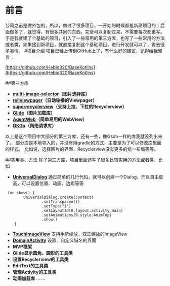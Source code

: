 # 前言

公司之前是做外包的，所以，做过了很多项目，一开始的时候都是新建项目的；后面做多了，就觉得，有很多共同的东西，完全可以复制过来，不需要每次都重写。于是我就建了个基础的项目，引入了一些常用的第三方库，也写了一些常用的方法或者类，如果接到新项目，就直接复制这个基础项目，进行开发就可以了，省去很多事情。
#项目介绍
项目已经上传到GitHub上了，有什么好的建议，记得给我留言；

[https://github.com/Hebin320/BaseKotlins](https://github.com/Hebin320/BaseKotlins)


##第三方库

- **[multi-image-selector][1]（图片选择库）**
- **[rollviewpager][2]（自动轮播的Viewpager）**
- **[superrecyclerview][3]（支持上拉、下拉的Recyclerview）**
- **[Glide][4]（图片加载库）**
- **[AgentWeb][5]（简单易用的WebView）**
- **[OKGo][6]（网络请求库）**

以上是这个项目中大部分的第三方库，还有一些，像Gson一样的库我就没列出来了。
部分库是本地导入的，并没有用gradle的方式，主要是为了可以修改库里面的样式，
比如说，选择图片的界面，Recyclerview没有更多的统一布局等等。

##实用类、方法
除了第三方库，项目里面还写了很多比较实用的方法或者类，比如
- **[UniversalDialog][7]**
通过简单的几行代码，就可以创建一个Dialog，而且自由度高，可以设置位置、动画、边距等等

```
 fun show() {
        UniversalDialog.create(context)
                .setTransparent()
                .setType("1")
                .setLayoutId(R.layout.activity_main)
                .setAnimations(R.style.AnimTop)
                .show()
    }
```
- **[TouchImageView][8]**
支持手势缩放，双击缩放的ImageView
- **[DomainActivity][9]**
设置、自定义域名的界面
- **MVP框架**
- **Glide显示圆角、圆形的工具类**
- **设置Recyclerview的工具类**
- **EditText的工具类**
- **管理Activity的工具类**
- **动画加载库**
...
...




[1]: https://github.com/lovetuzitong/MultiImageSelector
[2]: https://github.com/Jude95/RollViewPager/
[3]: https://github.com/supercwn/SuperRecycleView
[4]: https://github.com/bumptech/glide
[5]: https://github.com/Justson/AgentWeb
[6]: https://github.com/jeasonlzy/okhttp-OkGo
[7]: https://github.com/Hebin320/BaseKotlins/blob/master/universallib/src/main/java/com/hebin/widget/dialog/UniversalDialog.kt
[8]: https://github.com/Hebin320/BaseKotlins/blob/master/universallib/src/main/java/com/hebin/widget/preview/TouchImageView.java
[9]: https://github.com/Hebin320/BaseKotlins/blob/master/app/src/main/java/com/hebin/project/ui/universal/DomainActivity.kt
